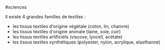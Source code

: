#sciences 

Il existe 4 grandes familles de textiles :
- les tissus textiles d'origine végétale (coton, lin, chanvre)
- les tissus textiles d'origine animale (laine, soie, cuir)
- les tissus textiles artificiels (viscose, lyocell, acétate)
- les tissus textiles synthétiques (polyester, nylon, acrylique, elasthanne)